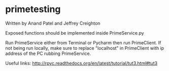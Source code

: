 primetesting
============
Written by Anand Patel and Jeffrey Creighton

Exposed functions should be implemented inside PrimeService.py

Run PrimeService either from Terminal or Pycharm then run PrimeClient. If
not being run locally, make sure to replace "localhost" in PrimeClient with
ip address of the PC rubbing PrimeService.

Useful links:
http://rpyc.readthedocs.org/en/latest/tutorial/tut3.html#tut3


